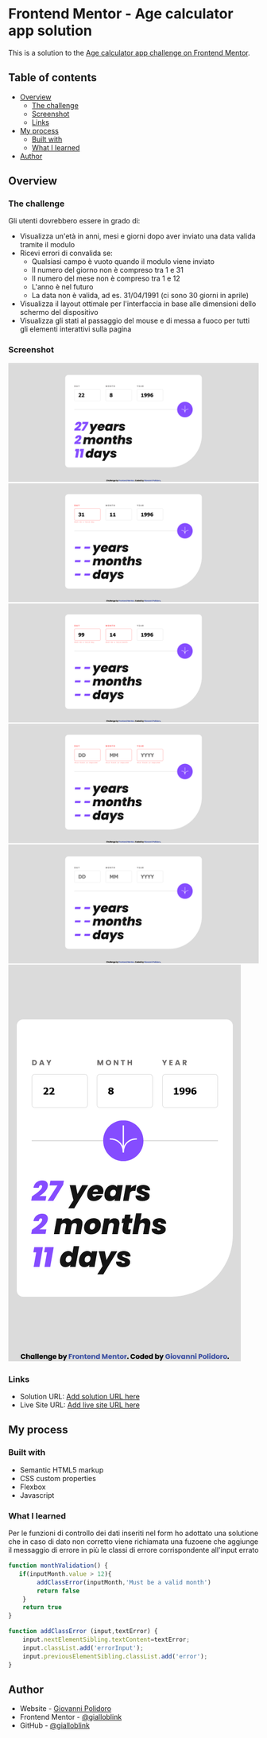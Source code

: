 # Frontend Mentor - Age calculator app solution

This is a solution to the [Age calculator app challenge on Frontend Mentor](https://www.frontendmentor.io/challenges/age-calculator-app-dF9DFFpj-Q).

## Table of contents

- [Overview](#overview)
  - [The challenge](#the-challenge)
  - [Screenshot](#screenshot)
  - [Links](#links)
- [My process](#my-process)
  - [Built with](#built-with)
  - [What I learned](#what-i-learned)
- [Author](#author)

## Overview

### The challenge

Gli utenti dovrebbero essere in grado di:

- Visualizza un'età in anni, mesi e giorni dopo aver inviato una data valida tramite il modulo
- Ricevi errori di convalida se:
  - Qualsiasi campo è vuoto quando il modulo viene inviato
  - Il numero del giorno non è compreso tra 1 e 31
  - Il numero del mese non è compreso tra 1 e 12
  - L'anno è nel futuro
  - La data non è valida, ad es. 31/04/1991 (ci sono 30 giorni in aprile)
- Visualizza il layout ottimale per l'interfaccia in base alle dimensioni dello schermo del dispositivo
- Visualizza gli stati al passaggio del mouse e di messa a fuoco per tutti gli elementi interattivi sulla  pagina


### Screenshot

![Desktop 1440px](screenshot/Screenshot_desktop.png)
![Desktop err 1](screenshot/Screenshot_desktop_err1.png)
![Desktop err 2](screenshot/Screenshot_desktop_err2.png)
![Desktop err 3](screenshot/Screenshot_desktop_err3.png)
![Desktop no data](screenshot/Screenshot_desktop_no_data.png)
![Mobile 375px](screenshot/Screenshot_mobile.png)



### Links

- Solution URL: [Add solution URL here](https://your-solution-url.com)
- Live Site URL: [Add live site URL here](https://your-live-site-url.com)

## My process

### Built with

- Semantic HTML5 markup
- CSS custom properties
- Flexbox
- Javascript


### What I learned

Per le funzioni di controllo dei dati inseriti nel form ho adottato una solutione che in caso di dato non corretto viene richiamata una fuzoene che aggiunge il messaggio di errore in più le classi di errore corrispondente all'input errato


```js
function monthValidation() {
   if(inputMonth.value > 12){
        addClassError(inputMonth,'Must be a valid month')
        return false
    }
    return true
}
```

```js
function addClassError (input,textError) {
    input.nextElementSibling.textContent=textError;
    input.classList.add('errorInput');
    input.previousElementSibling.classList.add('error');
}
```

## Author

- Website - [Giovanni Polidoro](https://www.giovannipolidoro.eu)
- Frontend Mentor - [@gialloblink](https://www.frontendmentor.io/profile/gialloblink)
- GitHub - [@gialloblink](https://github.com/gialloblink)